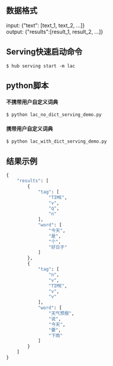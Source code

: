 ## 数据格式  
input: {"text": [text_1, text_2, ...]}  
output: {"results":[result_1, result_2, ...]}  

## Serving快速启动命令  
```shell  
$ hub serving start -m lac  
```  

## python脚本  
#### 不携带用户自定义词典  
```shell  
$ python lac_no_dict_serving_demo.py  
```  

#### 携带用户自定义词典  
```shell  
$ python lac_with_dict_serving_demo.py  
```  

## 结果示例  
```python
{  
    "results": [  
        {  
            "tag": [  
                "TIME",  
                "v",  
                "q",  
                "n"  
            ],  
            "word": [  
                "今天",  
                "是",  
                "个",  
                "好日子"  
            ]  
        },  
        {  
            "tag": [  
                "n",  
                "v",  
                "TIME",  
                "v",  
                "v"  
            ],  
            "word": [  
                "天气预报",  
                "说",  
                "今天",  
                "要",  
                "下雨"  
            ]  
        }  
    ]  
}  
```
